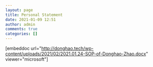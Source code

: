 ```yaml
---
layout: page
title: Personal Statement
date: 2021-01-09 12:51
author: admin
comments: true
categories: []
---
```

<!-- wp:embed-any-document/document {"shortcode":"[embeddoc url=\u0022http://donghao.tech/wp-content/uploads/2021/02/2021.01.24-SOP-of-Donghao-Zhao.docx\u0022 viewer=\u0022microsoft\u0022]","url":"http://donghao.tech/wp-content/uploads/2021/02/2021.01.24-SOP-of-Donghao-Zhao.docx","width":"100%","height":"100%","download":"none","text":"Download","viewer":"microsoft"} -->
[embeddoc url="http://donghao.tech/wp-content/uploads/2021/02/2021.01.24-SOP-of-Donghao-Zhao.docx" viewer="microsoft"]
<!-- /wp:embed-any-document/document -->
